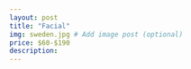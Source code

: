 ```yaml
---
layout: post
title: "Facial"
img: sweden.jpg # Add image post (optional)
price: $60-$190
description:
---
```

